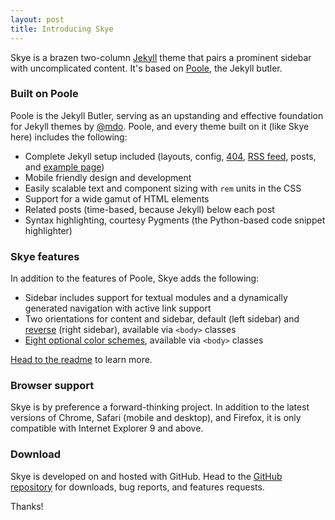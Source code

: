 ```yaml
---
layout: post
title: Introducing Skye
---
```


Skye is a brazen two-column [Jekyll](http://jekyllrb.com) theme that pairs a prominent sidebar with uncomplicated content. It's based on [Poole](http://getpoole.com), the Jekyll butler.

### Built on Poole

Poole is the Jekyll Butler, serving as an upstanding and effective foundation for Jekyll themes by [@mdo](https://twitter.com/mdo). Poole, and every theme built on it (like Skye here) includes the following:

* Complete Jekyll setup included (layouts, config, [404](/404), [RSS feed](/atom.xml), posts, and [example page](/about))
* Mobile friendly design and development
* Easily scalable text and component sizing with `rem` units in the CSS
* Support for a wide gamut of HTML elements
* Related posts (time-based, because Jekyll) below each post
* Syntax highlighting, courtesy Pygments (the Python-based code snippet highlighter)

### Skye features

In addition to the features of Poole, Skye adds the following:

* Sidebar includes support for textual modules and a dynamically generated navigation with active link support
* Two orientations for content and sidebar, default (left sidebar) and [reverse](https://github.com/poole/Skye#reverse-layout) (right sidebar), available via `<body>` classes
* [Eight optional color schemes](https://github.com/poole/Skye#themes), available via `<body>` classes

[Head to the readme](https://github.com/poole/Skye#readme) to learn more.

### Browser support

Skye is by preference a forward-thinking project. In addition to the latest versions of Chrome, Safari (mobile and desktop), and Firefox, it is only compatible with Internet Explorer 9 and above.

### Download

Skye is developed on and hosted with GitHub. Head to the <a href="https://github.com/poole/Skye">GitHub repository</a> for downloads, bug reports, and features requests.

Thanks!
